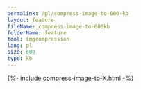 ```yaml
---
permalink: /pl/compress-image-to-600-kb
layout: feature
fileName: compress-image-to-600kb
folderName: feature
tool: imgcompression
lang: pl
size: 600
type: kb
---
```


{%- include compress-image-to-X.html -%}
